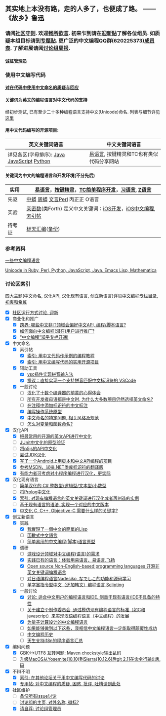 ## 其实地上本没有路，走的人多了，也便成了路。 —— 《故乡》鲁迅

### 请阅[社区守则](CODE_OF_CONDUCT.md). 欢迎[畅所欲言](https://github.com/program-in-chinese/overview/issues). 初来乍到请在[迎新贴](https://github.com/program-in-chinese/overview/issues/2)了解各位组员. 如质疑本组目标请到[专题贴](https://github.com/program-in-chinese/overview/issues/44). 更广泛的中文编程QQ群(620225373)[成员表](qq群/成员表.md). 了解进展请阅[讨论组周报](https://github.com/program-in-chinese/team_website/blob/master/docs/%E8%AE%A8%E8%AE%BA%E7%BB%84%E5%91%A8%E6%8A%A5.md).

#### [诚征管理员](https://github.com/program-in-chinese/overview/issues/38)

### 使用中文编写代码

#### [对在代码中使用中文命名的质疑与回应](https://github.com/program-in-chinese/team_website/blob/master/docs/_posts/2017-10-27-%E5%AF%B9%E5%9C%A8%E4%BB%A3%E7%A0%81%E4%B8%AD%E4%BD%BF%E7%94%A8%E4%B8%AD%E6%96%87%E5%91%BD%E5%90%8D%E7%9A%84%E8%B4%A8%E7%96%91%E4%B8%8E%E5%9B%9E%E5%BA%94.markdown)

#### 关键词为英文的编程语言对中文代码的支持

经初步测试, 已有至少二十多种编程语言支持中文(Unicode)命名. 列表与细节详见[这里](https://github.com/program-in-chinese/team_website/blob/master/docs/_posts/2017-10-23-%E5%9C%A8%E4%B8%8D%E5%90%8C%E7%BC%96%E7%A8%8B%E8%AF%AD%E8%A8%80%E4%B8%AD%E4%BD%BF%E7%94%A8%E4%B8%AD%E6%96%87%E5%91%BD%E5%90%8D.markdown)

#### 用中文代码编写的开源项目:

| 英文关键词语言 | 中文关键词语言 | 
| ------------- | ------------- |
| 详见各区(字母排序): [Java](../../../Java) [JavaScript](../../../JavaScript) [Python](../../../Python)  | [易语言](http://www.5a5x.com/wode_source/etrade/), 按键精灵和TC也有类似代码分享网站 |

#### 关键词为中文的编程语言和开发环境(不分先后)

| 实用 | [易语言](http://www.dywt.com.cn/)，[按键精灵](http://www.anjian.com/)，[TC简单程序开发](http://www1.tyuyan.net/)，[习语言](http://blog.163.com/xiyuyan@yeah/), [Z语言](http://www.zyuyan.org/) |
| ------------- | ------------- |
| 先驱 | [中蟒](http://www.chinesepython.org/) [周蟒](https://code.google.com/archive/p/zhpy/) [文言Perl](https://github.com/audreyt/lingua-sinica-perlyuyan) 丙正正 O语言 |
| 实验 | [亲密数](http://www.qinmishu.org/article/rmd/mylangwhirlwindintro.html)(类Forth) 定义中文关键词：[iOS开发](https://github.com/uxyheaven/yi-ios)，[iOS中文编程](https://github.com/xueyongwei/ePlus), [索引帖](https://github.com/program-in-chinese/overview/issues/25) |
| 待考证 | [标天汇编](http://www.onlinedown.net/soft/50298.htm)([备份](http://www.jgegd.com/biaotian/btasm/btasm.zip)) |

### 参考资料
[一些中文编程语言](http://www.raychase.net/758)

[Unicode in Ruby, Perl, Python, JavaScript, Java, Emacs Lisp, Mathematica](http://xahlee.info/comp/unicode_support_ruby_python_elisp.html)

### 讨论区索引
四大主题(中文命名, 汉化API, 汉化现有语言, 创立新语言)详见[中文编程专栏目录, 初衷和希冀](https://zhuanlan.zhihu.com/p/30882225)
- [x] [社区运行方式讨论, 迎新](https://github.com/program-in-chinese/overview/issues/2)
- [x] 商业化和推广
  - [x] [跨界: 哪些中文非IT领域会偏好中文API, 编程/脚本语言?](https://github.com/program-in-chinese/overview/issues/19)
  - [x] [如何面向中文编程(潜在)用户进行推广?](https://github.com/program-in-chinese/overview/issues/41)
  - [x] ["中文编程"知乎专栏开通!](https://github.com/program-in-chinese/overview/issues/48)
- [x] 中文命名
  - [x] 索引帖 
    - [x] [索引: 用中文代码作示例的编程教程](https://github.com/program-in-chinese/overview/issues/5)
    - [x] [索引: 用中文编写代码的实用开源项目](https://github.com/program-in-chinese/overview/issues/6)
  - [x] 辅助工具
    - [x] [vsc插件实现拼音输入法](https://github.com/program-in-chinese/overview/issues/53)
    - [x] [提议：直接实现一个支持拼音匹配中文标识符的 VSCode](https://github.com/program-in-chinese/overview/issues/55)
  - [x] 一般讨论
    - [ ] [汉化了十数个编译器的前辈的心得体会](https://github.com/program-in-chinese/overview/issues/13)
    - [ ] [所有开发者母语都是中文时, 为什么大多数项目仍然选择英文命名?](https://github.com/program-in-chinese/overview/issues/18)
    - [ ] [在注释中添加标识符的中文标注](https://github.com/program-in-chinese/overview/issues/32)
    - [x] [编写操作系统原型](https://github.com/program-in-chinese/overview/issues/43)
    - [x] [中文命名的特定问题, 相关风格及规范](https://github.com/program-in-chinese/overview/issues/45)
    - [ ] [怎么对变量和函数命名?](https://github.com/program-in-chinese/overview/issues/57)
- [x] 汉化API
  - [x] [把最常用的开源的英文API进行中文化](https://github.com/program-in-chinese/overview/issues/9)
  - [ ] [JUnit中文化的原型验证](https://github.com/program-in-chinese/overview/issues/10)
  - [ ] [将p5js的API中文化](https://github.com/program-in-chinese/overview/issues/20)
  - [ ] [尝试JDK汉化](https://github.com/program-in-chinese/overview/issues/37)
  - [x] [写了一个Android上用脚本和中文API编程的项目](https://github.com/program-in-chinese/overview/issues/51)
  - [x] [参考MSDN，试搞.NET类库标识符的翻译版](https://github.com/program-in-chinese/overview/issues/54)
  - [x] [有能力者可考虑对小程序编程进行汉化，更实际](https://github.com/program-in-chinese/overview/issues/58)
- [x] 汉化现有语言
  - [ ] [简单汉化的 C# 整数型/逻辑型/文本型/小数型](https://github.com/program-in-chinese/overview/issues/23)
  - [ ] [将Prolog中文化](https://github.com/program-in-chinese/overview/issues/24)
  - [x] [索引: 对现有编程语言的英文关键词进行汉化或者再创造的实例](https://github.com/program-in-chinese/overview/issues/25)
  - [ ] [基于现有语言的语法, 实现一个对应的中文版本](https://github.com/program-in-chinese/overview/issues/36)
  - [x] [中文化 C, C++, Objective-C 需要什么样的关键字?](https://github.com/program-in-chinese/overview/issues/40)
- [x] 创立新语言
  - [x] 实践
    - [x] [我實現了一個中文的簡單的Lisp](https://github.com/program-in-chinese/overview/issues/56)
    - [ ] [函數式中文語言](https://github.com/program-in-chinese/overview/issues/60)
    - [ ] [简单易用的中文编程(脚本)语言原型](https://github.com/program-in-chinese/overview/issues/33)
  - [x] 调研
    - [ ] [游戏设计领域对中文编程(语言)的需求](https://github.com/program-in-chinese/overview/issues/22)
    - [x] [实践已有的语言：体验用易语言、易语言.飞扬](https://github.com/program-in-chinese/overview/issues/52)
    - [x] [Open source Non-English-based programming languages 开源非英文关键词编程语言](https://github.com/program-in-chinese/overview/issues/39)
    - [ ] [对日语编程语言Nadesiko, なでしこ的功能和源码学习](https://github.com/program-in-chinese/overview/issues/46)
    - [ ] [单字富指令型中文（还加韩文）编程语言 Sclipting](https://github.com/program-in-chinese/overview/issues/50)
  - [x] 一般讨论
    - [x] [讨论: 适合中文用户的编程语言和IDE, 侧重于现有语言/IDE不具备的特性](https://github.com/program-in-chinese/overview/issues/11)
    - [ ] [关于建立个制作委员会, 通过模仿现有编程语言的标准（如C和javascript）来实现汉语编程语言（中文编程）的发展](https://github.com/program-in-chinese/overview/issues/28)
    - [x] [为量子计算设计的中文编程语言](https://github.com/program-in-chinese/overview/issues/29)
    - [ ] [如果能够做到以下这些，我相信中文编程语言一定能取得颠覆性成功](https://github.com/program-in-chinese/overview/issues/31)
    - [ ] [中文编程历史](https://github.com/program-in-chinese/overview/issues/47)
    - [ ] [天生支持i18n的程序语言汇总](https://github.com/program-in-chinese/overview/issues/59)
- [x] 编码问题
  - [x] [GBK<->UTF8 互转问题: Maven checkstyle输出乱码](https://github.com/program-in-chinese/overview/issues/26)
  - [ ] [升级MacOS从Yosemite(10.10)到Sierra(10.12.6)后git 2.11在命令行输出乱码](https://github.com/program-in-chinese/overview/issues/27)
- [x] 不辩不明
  - [x] [索引: 在其他论坛关于用中文编写代码的讨论](https://github.com/program-in-chinese/overview/issues/3) 
  - [x] [专用帖: 对中文编程的质疑, 困惑, 批评, 吐槽请到此处](https://github.com/program-in-chinese/overview/issues/44)
- [x] 社区维护
  - [ ] [备份所有issue讨论](https://github.com/program-in-chinese/overview/issues/1)
  - [ ] [讨论组的主页, 对外名称, 徽标?](https://github.com/program-in-chinese/overview/issues/12)
  - [x] [请自荐: 讨论组管理员](https://github.com/program-in-chinese/overview/issues/38)
